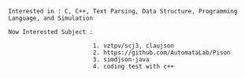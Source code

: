     Interested in : C, C++, Text Parsing, Data Structure, Programming Language, and Simulation
    
    Now Interested Subject : 
                            
                            1. vztpv/scj3, claujson
                            2. https://github.com/AutomataLab/Pison
                            3. simdjson-java
                            4. coding test with c++
                                

